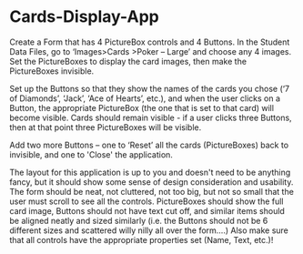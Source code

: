 # Cards-Display-App
Create a Form that has 4 PictureBox controls and 4 Buttons.  In the Student Data Files, go to ‘Images>Cards >Poker – Large’ and choose any 4 images.  Set the PictureBoxes to display the card images, then make the PictureBoxes invisible. 

Set up the Buttons so that they show the names of the cards you chose (‘7 of Diamonds’, ‘Jack’, ‘Ace of Hearts’, etc.), and when the user clicks on a Button, the appropriate PictureBox (the one that is set to that card) will become visible.  Cards should remain visible - if a user clicks three Buttons, then at that point three PictureBoxes will be visible. 

Add two more Buttons – one to ‘Reset’ all the cards (PictureBoxes) back to invisible, and one to 'Close' the application.

The layout for this application is up to you and doesn't need to be anything fancy, but it should show some sense of design consideration and usability.  The form should be neat, not cluttered, not too big, but not so small that the user must scroll to see all the controls.  PictureBoxes should show the full card image, Buttons should not have text cut off, and similar items should be aligned neatly and sized similarly (i.e. the Buttons should not be 6 different sizes and scattered willy nilly all over the form….) Also make sure that all controls have the appropriate properties set (Name, Text, etc.)!


